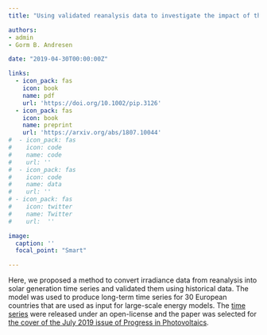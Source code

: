 ```yaml
---
title: "Using validated reanalysis data to investigate the impact of the PV system configurations at high penetration levels in European countries"

authors:
- admin
- Gorm B. Andresen 

date: "2019-04-30T00:00:00Z"

links:
  - icon_pack: fas
    icon: book
    name: pdf
    url: 'https://doi.org/10.1002/pip.3126'
  - icon_pack: fas
    icon: book
    name: preprint
    url: 'https://arxiv.org/abs/1807.10044'
#  - icon_pack: fas
#    icon: code
#    name: code
#    url: ''
#  - icon_pack: fas
#    icon: code
#    name: data
#    url: ''
# - icon_pack: fas
#    icon: twitter
#    name: Twitter
#    url:  ''

image:
  caption: ''
  focal_point: "Smart"

---
```


Here, we proposed a method to convert irradiance data from reanalysis into solar generation time series and validated them using historical data. The model was used to produce long-term time series for 30 European countries that are used as input for large-scale energy models. The [time series](10.5281/zenodo.2613651) were released under an open-license and the paper was selected for [the cover of the July 2019 issue of Progress in Photovoltaics](https://onlinelibrary.wiley.com/toc/1099159x/2019/27/7).
